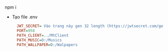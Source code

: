 
npm i

* Tạo file .env
  ``` ini
    JWT_SECRET= Vào trang này gen 32 length (https://jwtsecret.com/generate)
    PORT=958
    PATH_CLIENT=../MtClient
    PATH_MUSIC=D:/Musics
    PATH_WALLPAPER=D:/Walpapers
  ```
